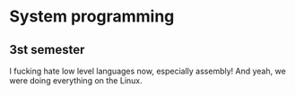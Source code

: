 # System programming
## 3st semester

I fucking hate low level languages now, especially assembly!
And yeah, we were doing everything on the Linux.
